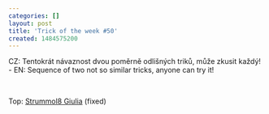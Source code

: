 ```yaml
---
categories: []
layout: post
title: 'Trick of the week #50'
created: 1484575200
---
```

CZ: Tentokrát návaznost dvou poměrně odlišných triků, může zkusit každý! - EN: Sequence of two not so similar tricks, anyone can try it!<br />
<br />
Top: <a href="http://shop.spintop.cz/index.php?id_product=12&amp;controller=product&amp;id_lang=1">Strummol8 Giulia</a> (fixed)<br />
<br />
<div class="youtube-player" data-id="82D11YPoe8I"></div>
